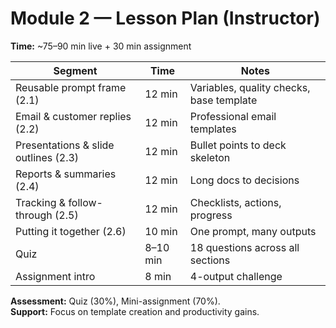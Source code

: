 # Module 2 — Lesson Plan (Instructor)

**Time:** ~75–90 min live + 30 min assignment

| Segment | Time | Notes |
|---|---|---|
| Reusable prompt frame (2.1) | 12 min | Variables, quality checks, base template |
| Email & customer replies (2.2) | 12 min | Professional email templates |
| Presentations & slide outlines (2.3) | 12 min | Bullet points to deck skeleton |
| Reports & summaries (2.4) | 12 min | Long docs to decisions |
| Tracking & follow-through (2.5) | 12 min | Checklists, actions, progress |
| Putting it together (2.6) | 10 min | One prompt, many outputs |
| Quiz | 8–10 min | 18 questions across all sections |
| Assignment intro | 8 min | 4-output challenge |

**Assessment:** Quiz (30%), Mini-assignment (70%).  
**Support:** Focus on template creation and productivity gains.
